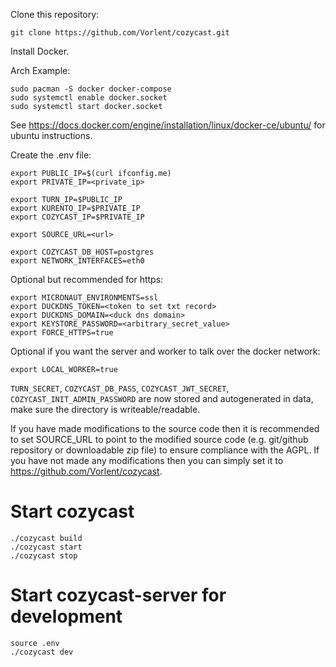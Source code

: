 Clone this repository:

```
git clone https://github.com/Vorlent/cozycast.git
```

Install Docker.

Arch Example:

```
sudo pacman -S docker docker-compose
sudo systemctl enable docker.socket
sudo systemctl start docker.socket
```

See https://docs.docker.com/engine/installation/linux/docker-ce/ubuntu/ for ubuntu instructions.

Create the .env file:

```
export PUBLIC_IP=$(curl ifconfig.me)
export PRIVATE_IP=<private_ip>

export TURN_IP=$PUBLIC_IP
export KURENTO_IP=$PRIVATE_IP
export COZYCAST_IP=$PRIVATE_IP

export SOURCE_URL=<url>

export COZYCAST_DB_HOST=postgres
export NETWORK_INTERFACES=eth0
```

Optional but recommended for https:

```
export MICRONAUT_ENVIRONMENTS=ssl
export DUCKDNS_TOKEN=<token to set txt record>
export DUCKDNS_DOMAIN=<duck dns domain>
export KEYSTORE_PASSWORD=<arbitrary_secret_value>
export FORCE_HTTPS=true
```

Optional if you want the server and worker to talk over the docker network:

```
export LOCAL_WORKER=true
```

`TURN_SECRET`, `COZYCAST_DB_PASS`, `COZYCAST_JWT_SECRET`, `COZYCAST_INIT_ADMIN_PASSWORD` are now stored and autogenerated in data, make sure the directory is writeable/readable.

If you have made modifications to the source code then it is recommended to set SOURCE_URL to point to the modified source code (e.g. git/github repository or downloadable zip file) to ensure compliance with the AGPL. If you have not made any modifications then you can simply set it to https://github.com/Vorlent/cozycast.

# Start cozycast

```
./cozycast build
./cozycast start
./cozycast stop
```

# Start cozycast-server for development

```
source .env
./cozycast dev
```
